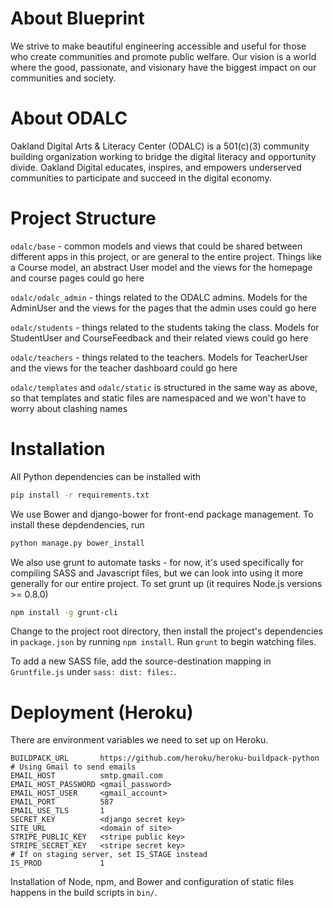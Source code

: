 About Blueprint
=======
We strive to make beautiful engineering accessible and useful for those who create communities and promote public welfare. Our vision is a world where the good, passionate, and visionary have the biggest impact on our communities and society.

About ODALC
=======
Oakland Digital Arts & Literacy Center (ODALC) is a 501(c)(3) community building organization working to bridge the digital literacy and opportunity divide. Oakland Digital educates, inspires, and empowers underserved communities to participate and succeed in the digital economy.

Project Structure
=======
``odalc/base`` - common models and views that could be shared between different apps in this project, or are general to the entire project. Things like a Course model, an abstract User model and the views for the homepage and course pages could go here

``odalc/odalc_admin`` - things related to the ODALC admins. Models for the AdminUser and the views for the pages that the admin uses could go here

``odalc/students`` - things related to the students taking the class. Models for StudentUser and CourseFeedback and their related views could go here

``odalc/teachers`` - things related to the teachers. Models for TeacherUser and the views for the teacher dashboard could go here

``odalc/templates`` and ``odalc/static`` is structured in the same way as above, so that templates and static files are namespaced and we won't have to worry about clashing names

Installation
=======
All Python dependencies can be installed with
```bash
pip install -r requirements.txt
```

We use Bower and django-bower for front-end package management. To install these depdendencies, run
```bash
python manage.py bower_install
```

We also use grunt to automate tasks - for now, it's used specifically for compiling SASS and Javascript files, but we can look into using it more generally for our entire project. To set grunt up (it requires Node.js versions >= 0.8.0)
```bash
npm install -g grunt-cli
```
Change to the project root directory, then install the project's dependencies in ``package.json`` by running ``npm install``.
Run ``grunt`` to begin watching files.

To add a new SASS file, add the source-destination mapping in ``Gruntfile.js`` under ``sass: dist: files:``.

Deployment (Heroku)
==========
There are environment variables we need to set up on Heroku. 
```
BUILDPACK_URL       https://github.com/heroku/heroku-buildpack-python
# Using Gmail to send emails
EMAIL_HOST          smtp.gmail.com
EMAIL_HOST_PASSWORD <gmail_password>
EMAIL_HOST_USER     <gmail_account>
EMAIL_PORT          587
EMAIL_USE_TLS       1
SECRET_KEY          <django secret key>
SITE_URL            <domain of site>
STRIPE_PUBLIC_KEY   <stripe public key>
STRIPE_SECRET_KEY   <stripe secret key>
# If on staging server, set IS_STAGE instead
IS_PROD             1
```

Installation of Node, npm, and Bower and configuration of static files happens in the build scripts in ``bin/``.
